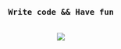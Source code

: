 <!--
**renaisun/renaisun** is a ✨ _special_ ✨ repository because its `README.md` (this file) appears on your GitHub profile.

Here are some ideas to get you started:

- 🔭 I’m currently working on ...
- 🌱 I’m currently learning ...
- 👯 I’m looking to collaborate on ...
- 🤔 I’m looking for help with ...
- 💬 Ask me about ...
- 📫 How to reach me: ...
- 😄 Pronouns: ...
- ⚡ Fun fact: ...
-->
<div align="center">
  <h3><pre>Write code && Have fun</pre></h3>
  <br>
  <img src="https://github-stat.vercel.app/api?username=renaisun&count_private=true&theme=algolia&show_icons=true">
  <br>
</div>
